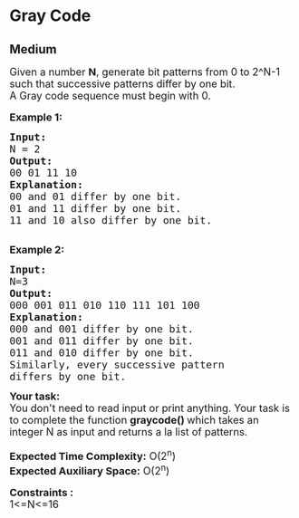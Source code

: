 # Gray Code
## Medium 
<div class="problem-statement">
                <p></p><div><span style="font-size:18px">Given a number&nbsp;<strong>N</strong>, generate bit patterns from 0 to 2^N-1 such that successive patterns differ by one bit.&nbsp;<br>
A Gray code sequence must begin with 0.</span></div>

<div>&nbsp;</div>

<div><span style="font-size:18px"><strong>Example 1:</strong></span></div>

<pre><span style="font-size:18px"><strong>Input:</strong>
N = 2
<strong>Output: </strong>
00 01 11 10
<strong>Explanation: </strong>
00 and 01 differ by one bit.
01 and 11 differ by one bit.
11 and 10 also differ by one bit.</span></pre>

<div>&nbsp;</div>

<div><span style="font-size:18px"><strong>Example 2:</strong></span></div>

<pre><span style="font-size:18px"><strong>Input:</strong>
N=3
<strong>Output:</strong>
000 001 011 010 110 111 101 100
<strong>Explanation:</strong>
000 and 001 differ by one bit.
001 and 011 differ by one bit.
011 and 010 differ by one bit.
Similarly, every successive pattern 
differs by one bit.</span></pre>

<div><span style="font-size:18px"><strong>Your task:</strong></span></div>

<div><span style="font-size:18px">You don't need to read input or print anything. Your task is to complete the function <strong>graycode() </strong>which takes an integer N as input and returns a la list of patterns.</span></div>

<div>&nbsp;</div>

<div><span style="font-size:18px"><strong>Expected Time Complexity:</strong> O(2<sup>n</sup>)</span></div>

<div><span style="font-size:18px"><strong>Expected Auxiliary Space:</strong>&nbsp;O(2<sup>n</sup>)</span></div>

<div>&nbsp;</div>

<div><span style="font-size:18px"><strong>Constraints :</strong></span></div>

<div><span style="font-size:18px">1&lt;=N&lt;=16</span></div>
 <p></p>
            </div>